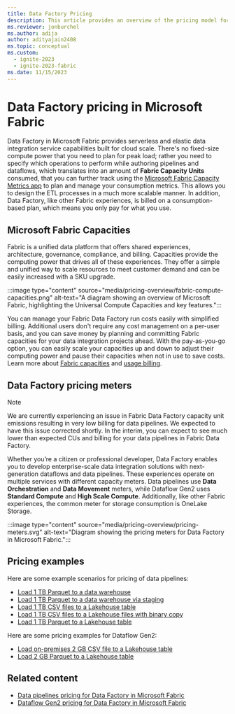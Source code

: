 ```yaml
---
title: Data Factory Pricing
description: This article provides an overview of the pricing model for Data Factory in Microsoft Fabric.
ms.reviewer: jonburchel
ms.author: adija
author: adityajain2408
ms.topic: conceptual
ms.custom:
  - ignite-2023
  - ignite-2023-fabric
ms.date: 11/15/2023
---
```


# Data Factory pricing in Microsoft Fabric

Data Factory in Microsoft Fabric provides serverless and elastic data integration service capabilities built for cloud scale. There's no fixed-size compute power that you need to plan for peak load; rather you need to specify which operations to perform while authoring pipelines and dataflows, which translates into an amount of **Fabric Capacity Units** consumed, that you can further track using the [Microsoft Fabric Capacity Metrics app](../enterprise/metrics-app.md) to plan and manage your consumption metrics. This allows you to design the ETL processes in a much more scalable manner. In addition, Data Factory, like other Fabric experiences, is billed on a consumption-based plan, which means you only pay for what you use.

## Microsoft Fabric Capacities

Fabric is a unified data platform that offers shared experiences, architecture, governance, compliance, and billing. Capacities provide the computing power that drives all of these experiences. They offer a simple and unified way to scale resources to meet customer demand and can be easily increased with a SKU upgrade.

:::image type="content" source="media/pricing-overview/fabric-compute-capacities.png" alt-text="A diagram showing an overview of Microsoft Fabric, highlighting the Universal Compute Capacities and key features.":::

You can manage your Fabric Data Factory run costs easily with simplified billing. Additional users don't require any cost management on a per-user basis, and you can save money by planning and committing Fabric capacities for your data integration projects ahead. With the pay-as-you-go option, you can easily scale your capacities up and down to adjust their computing power and pause their capacities when not in use to save costs. Learn more about [Fabric capacities](../enterprise/licenses.md) and [usage billing](../enterprise/azure-billing.md).

## Data Factory pricing meters

> [!NOTE]
> We are currently experiencing an issue in Fabric Data Factory capacity unit emissions resulting in very low billing for data pipelines. We expected to have this issue corrected shortly. In the interim, you can expect to see much lower than expected CUs and billing for your data pipelines in Fabric Data Factory.

Whether you’re a citizen or professional developer, Data Factory enables you to develop enterprise-scale data integration solutions with next-generation dataflows and data pipelines. These experiences operate on multiple services with different capacity meters. Data pipelines use **Data Orchestration** and **Data Movement** meters, while Dataflow Gen2 uses **Standard Compute** and **High Scale Compute**. Additionally, like other Fabric experiences, the common meter for storage consumption is OneLake Storage.

:::image type="content" source="media/pricing-overview/pricing-meters.svg" alt-text="Diagram showing the pricing meters for Data Factory in Microsoft Fabric.":::

## Pricing examples

Here are some example scenarios for pricing of data pipelines:

- [Load 1 TB Parquet to a data warehouse](pricing-scenario-load-1-tb-parquet-to-data-warehouse.md)
- [Load 1 TB Parquet to a data warehouse via staging](pricing-scenario-load-1-tb-parquet-to-data-warehouse-stage.md)
- [Load 1 TB CSV files to a Lakehouse table](pricing-scenario-load-1-tb-csv-to-lakehouse-table.md)
- [Load 1 TB CSV files to a Lakehouse files with binary copy](pricing-scenario-load-1-tb-csv-to-lakehouse-files.md)
- [Load 1 TB Parquet to a Lakehouse table](pricing-scenario-load-1-tb-parquet-to-lakehouse-table.md)

Here are some pricing examples for Dataflow Gen2:

- [Load on-premises 2 GB CSV file to a Lakehouse table](pricing-scenario-dataflows-gen2-load-2-gb-csv-to-lakehouse-table.md)
- [Load 2 GB Parquet to a Lakehouse table](pricing-scenario-dataflows-gen2-load-2-gb-parquet-to-lakehouse-table.md)

## Related content

- [Data pipelines pricing for Data Factory in Microsoft Fabric](pricing-pipelines.md)
- [Dataflow Gen2 pricing for Data Factory in Microsoft Fabric](pricing-dataflows-gen2.md)
